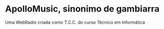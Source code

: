 # ApolloMusic, sinonimo de gambiarra
Uma WebRadio criada como T.C.C. do curso Técnico em Informática

